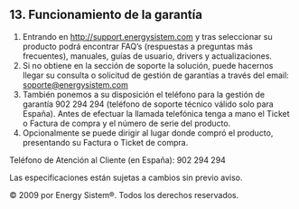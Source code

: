 ## 13. Funcionamiento de la garantía
1. Entrando en http://support.energysistem.com y tras seleccionar su producto podrá encontrar FAQ’s (respuestas a preguntas más frecuentes), manuales, guías de usuario, drivers y actualizaciones.
2. Si no obtiene en la sección de soporte la solución, puede hacernos llegar su consulta o solicitud de gestión de garantías a través del email: soporte@energysistem.com
3. También ponemos a su disposición el teléfono para la gestión de garantía 902 294 294 (teléfono de soporte técnico válido solo para España). Antes de efectuar la llamada telefónica tenga a mano el Ticket o Factura de compra y el número de serie del producto.
4. Opcionalmente se puede dirigir al lugar donde compró el producto, presentando su Factura o Ticket de compra.

Teléfono de Atención al Cliente (en España): 902 294 294

Las especificaciones están sujetas a cambios sin previo aviso.

© 2009 por Energy Sistem®. Todos los derechos reservados.
